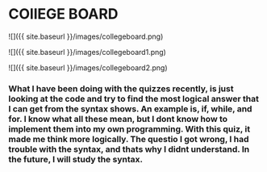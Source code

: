 
# COllEGE BOARD
![]({{ site.baseurl }}/images/collegeboard.png)

![]({{ site.baseurl }}/images/collegeboard1.png)

![]({{ site.baseurl }}/images/collegeboard2.png)
### What I have been doing with the quizzes recently, is just looking at the code and try to find the most logical answer that  I can get from the syntax shows. An example is, if, while, and for. I know what all these mean, but I dont know how to implement them into my own programming. With this quiz, it made me think more logically. The questio I got wrong, I had trouble with the syntax, and thats why I didnt understand. In the future, I will study the syntax. 